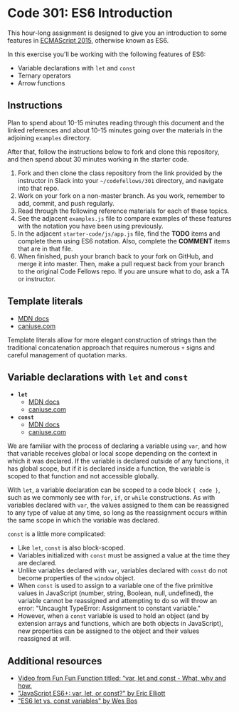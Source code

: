 # Code 301: ES6 Introduction

This hour-long assignment is designed to give you an introduction to some features in [ECMAScript 2015](https://www.ecma-international.org/ecma-262/6.0/), otherwise known as ES6.

In this exercise you'll be working with the following features of ES6:

- Variable declarations with `let` and `const`
- Ternary operators
- Arrow functions


## Instructions

Plan to spend about 10-15 minutes reading through this document and the linked references and about 10-15 minutes going over the materials in the adjoining `examples` directory.

After that, follow the instructions below to fork and clone this repository, and then spend about 30 minutes working in the starter code.
1. Fork and then clone the class repository from the link provided by the instructor in Slack into your `~/codefellows/301` directory, and navigate into that repo.
1. Work on your fork on a non-master branch. As you work, remember to add, commit, and push regularly.
5. Read through the following reference materials for each of these topics.
6. See the adjacent `examples.js` file to compare examples of these features with the notation you have been using previously.
7. In the adjacent `starter-code/js/app.js` file, find the **TODO** items and complete them using ES6 notation. Also, complete the **COMMENT** items that are in that file.
8. When finished, push your branch back to your fork on GitHub, and merge it into master. Then, make a pull request back from your branch to the original Code Fellows repo. If you are unsure what to do, ask a TA or instructor.

## Template literals

- [MDN docs](https://developer.mozilla.org/en-US/docs/Web/JavaScript/Reference/Template_literals)
- [caniuse.com](http://caniuse.com/#feat=template-literals)

Template literals allow for more elegant construction of strings than the traditional concatenation approach that requires numerous `+` signs and careful management of quotation marks.

## Variable declarations with `let` and `const`

- **`let`**
	- [MDN docs](https://developer.mozilla.org/en-US/docs/Web/JavaScript/Reference/Statements/let)
	- [caniuse.com](http://caniuse.com/#feat=let)
- **`const`**
	- [MDN docs](https://developer.mozilla.org/en-US/docs/Web/JavaScript/Reference/Statements/const)
	- [caniuse.com](http://caniuse.com/#feat=const)

We are familiar with the process of declaring a variable using `var`, and how that variable receives global or local scope depending on the context in which it was declared. If the variable is declared outside of any functions, it has global scope, but if it is declared inside a function, the variable is scoped to that function and not accessible globally.

With `let`, a variable declaration can be scoped to a code block `{ code }`, such as we commonly see with `for`,  `if`, or `while` constructions. As with variables declared with `var`, the values assigned to them can be reassigned to any type of value at any time, so long as the reassignment occurs within the same scope in which the variable was declared.

`const` is a little more complicated:

- Like `let`, `const` is also block-scoped.
- Variables initialized with `const` must be assigned a value at the time they are declared.
- Unlike variables declared with `var`, variables declared with `const` do not become properties of the `window` object.
- When `const` is used to assign to a variable one of the five primitive values in JavaScript (number, string, Boolean, null, undefined), the variable cannot be reassigned and attempting to do so will throw an error: "Uncaught TypeError: Assignment to constant variable."
- However, when a `const` variable is used to hold an object (and by extension arrays and functions, which are both objects in JavaScript), new properties can be assigned to the object and their values reassigned at will.

## Additional resources

- [Video from Fun Fun Function titled: “var, let and const - What, why and how.](https://www.youtube.com/watch?v=sjyJBL5fkp8)
- ["JavaScript ES6+: var, let, or const?" by Eric Elliott](https://medium.com/javascript-scene/javascript-es6-var-let-or-const-ba58b8dcde75)
- ["ES6 let vs. const variables" by Wes Bos](http://wesbos.com/let-vs-const/)
